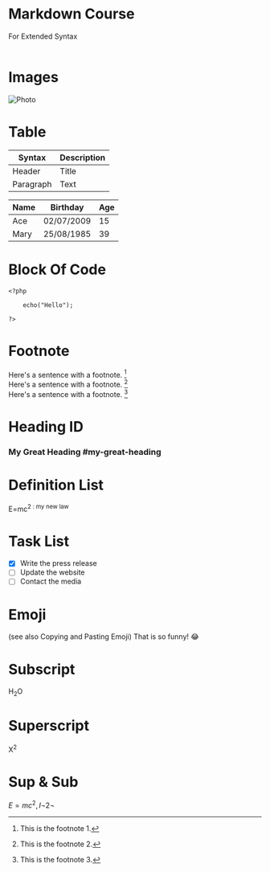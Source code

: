 # Markdown Course
For Extended Syntax <br><br>

# Images

![Photo](https://www.guillenphoto.com/data/blog/2016/001-chronique-pourquoi-faire-de-la-photo-I/images/amar-guillen-photographiing-death-valley.jpg)


# Table 

| Syntax    | Description |     
| --------- | ----------- | 
| Header    | Title       |    
| Paragraph | Text        |   

| Name     | Birthday   | Age |
| -------- | ---------- | --- |
| Ace      | 02/07/2009 | 15  |
| Mary     | 25/08/1985 | 39  |


# Block Of Code 

```
<?php 
	
	echo("Hello");
	
?>
```

# Footnote	

Here's a sentence with a footnote. [^1]
<br>
Here's a sentence with a footnote. [^2]
<br>
Here's a sentence with a footnote. [^3]
<br>

[^1]: This is the footnote 1.
[^2]: This is the footnote 2.
[^3]: This is the footnote 3.

# Heading ID
### My Great Heading #my-great-heading

# Definition List	
E=mc<sup>2
: my new law

# Task List	
- [x] Write the press release
- [ ] Update the website
- [ ] Contact the media

# Emoji
(see also Copying and Pasting Emoji)	That is so funny! :joy:

# Subscript
H<sub>2</sub>O


# Superscript
X<sup>2</sup>

# Sup & Sub
$E=mc^2, I¬2¬$



